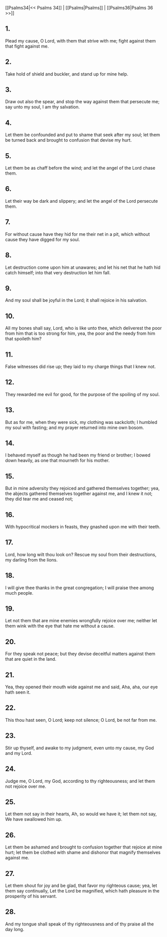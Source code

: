 [[Psalms34|<< Psalms 34]] | [[Psalms|Psalms]] | [[Psalms36|Psalms 36 >>]]
## 1.
Plead my cause, O Lord, with them that strive with me; fight against them that fight against me.
## 2.
Take hold of shield and buckler, and stand up for mine help.
## 3.
Draw out also the spear, and stop the way against them that persecute me; say unto my soul, I am thy salvation.
## 4.
Let them be confounded and put to shame that seek after my soul; let them be turned back and brought to confusion that devise my hurt.
## 5.
Let them be as chaff before the wind; and let the angel of the Lord chase them.
## 6.
Let their way be dark and slippery; and let the angel of the Lord persecute them.
## 7.
For without cause have they hid for me their net in a pit, which without cause they have digged for my soul.
## 8.
Let destruction come upon him at unawares; and let his net that he hath hid catch himself; into that very destruction let him fall.
## 9.
And my soul shall be joyful in the Lord; it shall rejoice in his salvation.
## 10.
All my bones shall say, Lord, who is like unto thee, which deliverest the poor from him that is too strong for him, yea, the poor and the needy from him that spoileth him?
## 11.
False witnesses did rise up; they laid to my charge things that I knew not.
## 12.
They rewarded me evil for good, for the purpose of the spoiling of my soul.
## 13.
But as for me, when they were sick, my clothing was sackcloth; I humbled my soul with fasting; and my prayer returned into mine own bosom.
## 14.
I behaved myself as though he had been my friend or brother; I bowed down heavily, as one that mourneth for his mother.
## 15.
But in mine adversity they rejoiced and gathered themselves together; yea, the abjects gathered themselves together against me, and I knew it not; they did tear me and ceased not;
## 16.
With hypocritical mockers in feasts, they gnashed upon me with their teeth.
## 17.
Lord, how long wilt thou look on? Rescue my soul from their destructions, my darling from the lions.
## 18.
I will give thee thanks in the great congregation; I will praise thee among much people.
## 19.
Let not them that are mine enemies wrongfully rejoice over me; neither let them wink with the eye that hate me without a cause.
## 20.
For they speak not peace; but they devise deceitful matters against them that are quiet in the land.
## 21.
Yea, they opened their mouth wide against me and said, Aha, aha, our eye hath seen it.
## 22.
This thou hast seen, O Lord; keep not silence; O Lord, be not far from me.
## 23.
Stir up thyself, and awake to my judgment, even unto my cause, my God and my Lord.
## 24.
Judge me, O Lord, my God, according to thy righteousness; and let them not rejoice over me.
## 25.
Let them not say in their hearts, Ah, so would we have it; let them not say, We have swallowed him up.
## 26.
Let them be ashamed and brought to confusion together that rejoice at mine hurt; let them be clothed with shame and dishonor that magnify themselves against me.
## 27.
Let them shout for joy and be glad, that favor my righteous cause; yea, let them say continually, Let the Lord be magnified, which hath pleasure in the prosperity of his servant.
## 28.
And my tongue shall speak of thy righteousness and of thy praise all the day long.

